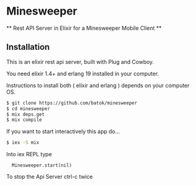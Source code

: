 # Minesweeper

** Rest API Server in Elixir for a Minesweeper Mobile Client **

## Installation

This is an elixir rest api server, built with Plug and Cowboy.

You need elixir 1.4+ and erlang 19 installed in your computer.

Instructions to install both ( elixir and erlang ) depends on your computer OS.

```bash
$ git clone https://github.com/batok/minesweeper
$ cd minesweeper
$ mix deps.get
$ mix compile
```

If you want to start interactively this app do...

```bash
$ iex -S mix
```

Into iex REPL type
```
  Minesweeper.start(nil)
``` 

To stop the Api Server ctrl-c twice


